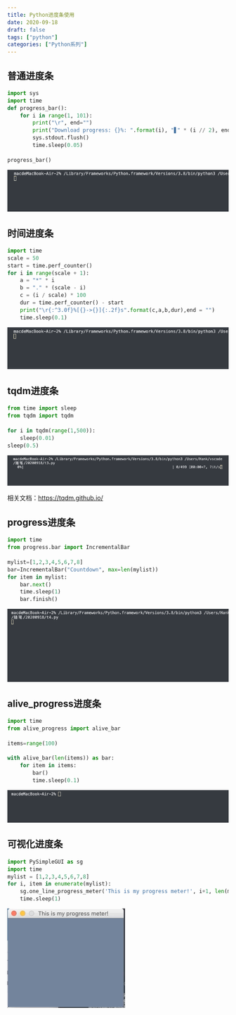 ```yaml
---
title: Python进度条使用
date: 2020-09-18
draft: false
tags: ["python"]
categories: ["Python系列"]
---
```


## 普通进度条

```python
import sys
import time
def progress_bar():
    for i in range(1, 101):
        print("\r", end="")
        print("Download progress: {}%: ".format(i), "▋" * (i // 2), end="")
        sys.stdout.flush()
        time.sleep(0.05)

progress_bar()
```
![普通进度条](/images/202009/18/普通进度条.gif)


## 时间进度条

```python
import time
scale = 50
start = time.perf_counter()
for i in range(scale + 1):
    a = "*" * i
    b = "." * (scale - i)
    c = (i / scale) * 100
    dur = time.perf_counter() - start
    print("\r{:^3.0f}%[{}->{}]{:.2f}s".format(c,a,b,dur),end = "")
    time.sleep(0.1)
```
![时间进度条](/images/202009/18/时间进度条.gif)


## tqdm进度条

```python
from time import sleep
from tqdm import tqdm

for i in tqdm(range(1,500)):
    sleep(0.01)
sleep(0.5)
```
![tpdm进度条](/images/202009/18/tpdm进度条.gif)

相关文档：https://tqdm.github.io/


## progress进度条

```python
import time
from progress.bar import IncrementalBar

mylist=[1,2,3,4,5,6,7,8]
bar=IncrementalBar("Countdown", max=len(mylist))
for item in mylist:
    bar.next()
    time.sleep(1)
    bar.finish()
```
![progress进度条](/images/202009/18/progress进度条.gif)


## alive_progress进度条

```python
import time
from alive_progress import alive_bar

items=range(100)

with alive_bar(len(items)) as bar:
    for item in items:
        bar()
        time.sleep(0.1)
```
![alive_progress进度条](/images/202009/18/alive_progress进度条.gif)

## 可视化进度条

```python
import PySimpleGUI as sg
import time
mylist = [1,2,3,4,5,6,7,8]
for i, item in enumerate(mylist):
    sg.one_line_progress_meter('This is my progress meter!', i+1, len(mylist), '-key-')
    time.sleep(1)
```
![可视化进度条](/images/202009/18/可视化进度条.gif)
